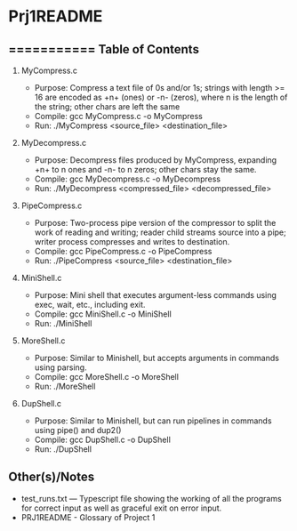 # Prj1README
===========
Table of Contents
------------
1) MyCompress.c
   - Purpose: Compress a text file of 0s and/or 1s; strings with length >= 16 are encoded as +n+ (ones) or -n- (zeros), where n is the length of the string; other chars are left the same
   - Compile: gcc MyCompress.c -o MyCompress
   - Run:     ./MyCompress <source_file> <destination_file>

2) MyDecompress.c
   - Purpose: Decompress files produced by MyCompress, expanding +n+ to n ones and -n- to n zeros; other chars stay the same.
   - Compile: gcc MyDecompress.c -o MyDecompress
   - Run:     ./MyDecompress <compressed_file> <decompressed_file>

3) PipeCompress.c
   - Purpose: Two-process pipe version of the compressor to split the work of reading and writing; reader child streams source into a pipe; writer process compresses and writes to destination.
   - Compile: gcc PipeCompress.c -o PipeCompress
   - Run:     ./PipeCompress <source_file> <destination_file>

4) MiniShell.c
   - Purpose: Mini shell that executes argument-less commands using exec, wait, etc., including exit.
   - Compile: gcc MiniShell.c -o MiniShell
   - Run:     ./MiniShell

5) MoreShell.c
   - Purpose: Similar to Minishell, but accepts arguments in commands using parsing.
   - Compile: gcc MoreShell.c -o MoreShell
   - Run:     ./MoreShell

6) DupShell.c
   - Purpose: Similar to Minishell, but can run pipelines in commands using pipe() and dup2()
   - Compile: gcc DupShell.c -o DupShell
   - Run:     ./DupShell

Other(s)/Notes
--------------------
- test_runs.txt — Typescript file showing the working of all the programs for correct input as well as graceful exit on error input.
- PRJ1README - Glossary of Project 1

